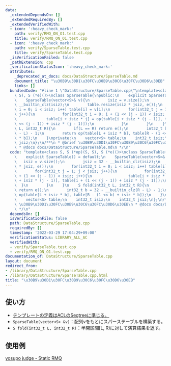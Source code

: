 ```yaml
---
data:
  _extendedDependsOn: []
  _extendedRequiredBy: []
  _extendedVerifiedWith:
  - icon: ':heavy_check_mark:'
    path: verify/RMQ_ON_O1.test.cpp
    title: verify/RMQ_ON_O1.test.cpp
  - icon: ':heavy_check_mark:'
    path: verify/SparseTable.test.cpp
    title: verify/SparseTable.test.cpp
  _isVerificationFailed: false
  _pathExtension: cpp
  _verificationStatusIcon: ':heavy_check_mark:'
  attributes:
    _deprecated_at_docs: docs/DataStructure/SparseTable.md
    document_title: "\u30B9\u30D1\u30FC\u30B9\u30C6\u30FC\u30D6\u30EB"
    links: []
  bundledCode: "#line 1 \"DataStructure/SparseTable.cpp\"\ntemplate<class S, S (*op)(S,\
    \ S), S (*e)()>\nclass SparseTable{\npublic:\n    explicit SparseTable() = default;\n\
    \    SparseTable(vector<S>& v){\n        isiz = v.size();\n        jsiz = 32 -\
    \ __builtin_clz(isiz);\n        table.resize(isiz * jsiz, e());\n        for(int32_t\
    \ i = 0; i < isiz; i++) table[i] = v[i];\n        for(int32_t j = 1; j < jsiz;\
    \ j++){\n            for(int32_t i = 0; i + (1 << (j - 1)) < isiz; i++){\n   \
    \             table[i + isiz * j] = op(table[i + isiz * (j - 1)], table[i + (1\
    \ << (j - 1)) + isiz * (j - 1)]);\n            }\n        }\n    }\n    S fold(int32_t\
    \ L, int32_t R){\n        if(L == R) return e();\n        int32_t b = 32 - __builtin_clz(R\
    \ - L) - 1;\n        return op(table[L + isiz * b], table[R - (1 << b) + isiz\
    \ * b]);\n    }\nprivate:\n    vector<S> table;\n    int32_t isiz;\n    int32_t\
    \ jsiz;\n};\n/**\n * @brief \u30B9\u30D1\u30FC\u30B9\u30C6\u30FC\u30D6\u30EB\n\
    \ * @docs docs/DataStructure/SparseTable.md\n */\n"
  code: "template<class S, S (*op)(S, S), S (*e)()>\nclass SparseTable{\npublic:\n\
    \    explicit SparseTable() = default;\n    SparseTable(vector<S>& v){\n     \
    \   isiz = v.size();\n        jsiz = 32 - __builtin_clz(isiz);\n        table.resize(isiz\
    \ * jsiz, e());\n        for(int32_t i = 0; i < isiz; i++) table[i] = v[i];\n\
    \        for(int32_t j = 1; j < jsiz; j++){\n            for(int32_t i = 0; i\
    \ + (1 << (j - 1)) < isiz; i++){\n                table[i + isiz * j] = op(table[i\
    \ + isiz * (j - 1)], table[i + (1 << (j - 1)) + isiz * (j - 1)]);\n          \
    \  }\n        }\n    }\n    S fold(int32_t L, int32_t R){\n        if(L == R)\
    \ return e();\n        int32_t b = 32 - __builtin_clz(R - L) - 1;\n        return\
    \ op(table[L + isiz * b], table[R - (1 << b) + isiz * b]);\n    }\nprivate:\n\
    \    vector<S> table;\n    int32_t isiz;\n    int32_t jsiz;\n};\n/**\n * @brief\
    \ \u30B9\u30D1\u30FC\u30B9\u30C6\u30FC\u30D6\u30EB\n * @docs docs/DataStructure/SparseTable.md\n\
    \ */\n"
  dependsOn: []
  isVerificationFile: false
  path: DataStructure/SparseTable.cpp
  requiredBy: []
  timestamp: '2022-03-29 17:04:29+09:00'
  verificationStatus: LIBRARY_ALL_AC
  verifiedWith:
  - verify/SparseTable.test.cpp
  - verify/RMQ_ON_O1.test.cpp
documentation_of: DataStructure/SparseTable.cpp
layout: document
redirect_from:
- /library/DataStructure/SparseTable.cpp
- /library/DataStructure/SparseTable.cpp.html
title: "\u30B9\u30D1\u30FC\u30B9\u30C6\u30FC\u30D6\u30EB"
---
```

## 使い方  
- <a href="https://atcoder.github.io/ac-library/production/document_ja/segtree.html" target="_blank">テンプレートの定義はACLのSegtreeに準じる。</a>  
- `SparseTable(vector<S> &v)`：配列vをもとにスパーステーブルを構築する。  
- `S fold(int32_t L, int32_t R)`：半開区間\[L, R)に対して演算結果を返す。  

## 使用例
<a href="https://judge.yosupo.jp/submission/82979" target="_blank">yosupo judge - Static RMQ</a>
